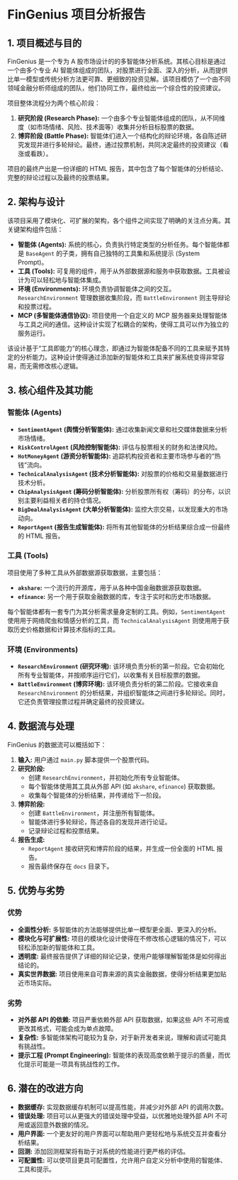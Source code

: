 # FinGenius 项目分析报告

## 1. 项目概述与目的

FinGenius 是一个专为 A 股市场设计的的多智能体分析系统。其核心目标是通过一个由多个专业 AI 智能体组成的团队，对股票进行全面、深入的分析，从而提供比单一模型或传统分析方法更可靠、更细致的投资见解。该项目模仿了一个由不同领域金融分析师组成的团队，他们协同工作，最终给出一个综合性的投资建议。

项目整体流程分为两个核心阶段：

1.  **研究阶段 (Research Phase):** 一个由多个专业智能体组成的团队，从不同维度（如市场情绪、风险、技术面等）收集并分析目标股票的数据。
2.  **博弈阶段 (Battle Phase):** 智能体们进入一个结构化的辩论环境，各自陈述研究发现并进行多轮辩论。最终，通过投票机制，共同决定最终的投资建议（看涨或看跌）。

项目的最终产出是一份详细的 HTML 报告，其中包含了每个智能体的分析结论、完整的辩论过程以及最终的投票结果。

## 2. 架构与设计

该项目采用了模块化、可扩展的架构，各个组件之间实现了明确的关注点分离。其关键架构组件包括：

*   **智能体 (Agents):** 系统的核心，负责执行特定类型的分析任务。每个智能体都是 `BaseAgent` 的子类，拥有自己独特的工具集和系统提示 (System Prompt)。
*   **工具 (Tools):** 可复用的组件，用于从外部数据源和服务中获取数据。工具被设计为可以轻松地与智能体集成。
*   **环境 (Environments):** 环境负责协调智能体之间的交互。`ResearchEnvironment` 管理数据收集阶段，而 `BattleEnvironment` 则主导辩论和投票过程。
*   **MCP (多智能体通信协议):** 项目使用一个自定义的 MCP 服务器来处理智能体与工具之间的通信。这种设计实现了松耦合的架构，使得工具可以作为独立的服务运行。

该设计基于“工具即能力”的核心理念，即通过为智能体配备不同的工具来赋予其特定的分析能力。这种设计使得通过添加新的智能体和工具来扩展系统变得非常容易，而无需修改核心逻辑。

## 3. 核心组件及其功能

### 智能体 (Agents)

*   **`SentimentAgent` (舆情分析智能体):** 通过收集新闻文章和社交媒体数据来分析市场情绪。
*   **`RiskControlAgent` (风险控制智能体):** 评估与股票相关的财务和法律风险。
*   **`HotMoneyAgent` (游资分析智能体):** 追踪机构投资者和主要市场参与者的“热钱”流向。
*   **`TechnicalAnalysisAgent` (技术分析智能体):** 对股票的价格和交易量数据进行技术分析。
*   **`ChipAnalysisAgent` (筹码分析智能体):** 分析股票所有权（筹码）的分布，以识别主要利益相关者的持仓情况。
*   **`BigDealAnalysisAgent` (大单分析智能体):** 监控大宗交易，以发现重大的市场动向。
*   **`ReportAgent` (报告生成智能体):** 将所有其他智能体的分析结果综合成一份最终的 HTML 报告。

### 工具 (Tools)

项目使用了多种工具从外部数据源获取数据，主要包括：

*   **`akshare`:** 一个流行的开源库，用于从各种中国金融数据源获取数据。
*   **`efinance`:** 另一个用于获取金融数据的库，专注于实时和历史市场数据。

每个智能体都有一套专门为其分析需求量身定制的工具。例如，`SentimentAgent` 使用用于网络爬虫和情感分析的工具，而 `TechnicalAnalysisAgent` 则使用用于获取历史价格数据和计算技术指标的工具。

### 环境 (Environments)

*   **`ResearchEnvironment` (研究环境):** 该环境负责分析的第一阶段。它会初始化所有专业智能体，并按顺序运行它们，以收集有关目标股票的数据。
*   **`BattleEnvironment` (博弈环境):** 该环境负责分析的第二阶段。它接收来自 `ResearchEnvironment` 的分析结果，并组织智能体之间进行多轮辩论。同时，它还负责管理投票过程并确定最终的投资建议。

## 4. 数据流与处理

FinGenius 的数据流可以概括如下：

1.  **输入:** 用户通过 `main.py` 脚本提供一个股票代码。
2.  **研究阶段:**
    *   创建 `ResearchEnvironment`，并初始化所有专业智能体。
    *   每个智能体使用其工具从外部 API (如 `akshare`, `efinance`) 获取数据。
    *   收集每个智能体的分析结果，并传递给下一阶段。
3.  **博弈阶段:**
    *   创建 `BattleEnvironment`，并注册所有智能体。
    *   智能体进行多轮辩论，陈述各自的发现并进行论证。
    *   记录辩论过程和投票结果。
4.  **报告生成:**
    *   `ReportAgent` 接收研究和博弈阶段的结果，并生成一份全面的 HTML 报告。
    *   报告最终保存在 `docs` 目录下。

## 5. 优势与劣势

### 优势

*   **全面性分析:** 多智能体的方法能够提供比单一模型更全面、更深入的分析。
*   **模块化与可扩展性:** 项目的模块化设计使得在不修改核心逻辑的情况下，可以轻松添加新的智能体和工具。
*   **透明度:** 最终报告提供了详细的辩论记录，使用户能够理解智能体是如何得出结论的。
*   **真实世界数据:** 项目使用来自可靠来源的真实金融数据，使得分析结果更加贴近市场实际。

### 劣势

*   **对外部 API 的依赖:** 项目严重依赖外部 API 获取数据，如果这些 API 不可用或更改其格式，可能会成为单点故障。
*   **复杂性:** 多智能体架构可能较为复杂，对于新开发者来说，理解和调试可能具有挑战性。
*   **提示工程 (Prompt Engineering):** 智能体的表现高度依赖于提示的质量，而优化提示可能是一项具有挑战性的工作。

## 6. 潜在的改进方向

*   **数据缓存:** 实现数据缓存机制可以提高性能，并减少对外部 API 的调用次数。
*   **错误处理:** 项目可以从更强大的错误处理中受益，以优雅地处理外部 API 不可用或返回意外数据的情况。
*   **用户界面:** 一个更友好的用户界面可以帮助用户更轻松地与系统交互并查看分析结果。
*   **回测:** 添加回测框架将有助于对系统的性能进行更严格的评估。
*   **可配置性:** 可以使项目更具可配置性，允许用户自定义分析中使用的智能体、工具和提示。
